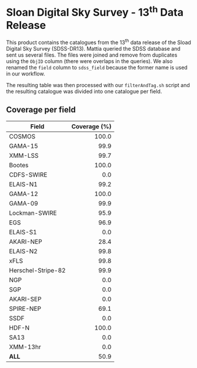 Sloan Digital Sky Survey - 13<sup>th</sup> Data Release
=======================================================

This product contains the catalogues from the 13<sup>th</sup> data release of
the Sload Digital Sky Survey (SDSS-DR13).  Mattia queried the SDSS database and
sent us several files.  The files were joined and remove from duplicates using
the `ObjID` column (there were overlaps in the queries).  We also renamed the
`field` column to `sdss_field` because the former name is used in our workflow.

The resulting table was then processed with our `filterAndTag.sh` script and the
resulting catalogue was divided into one catalogue per field.

## Coverage per field

|      Field       |Coverage (%)|
|------------------|-----------:|
|            COSMOS|   100.0    |
|           GAMA-15|    99.9    |
|           XMM-LSS|    99.7    |
|            Bootes|   100.0    |
|        CDFS-SWIRE|     0.0    |
|          ELAIS-N1|    99.2    |
|           GAMA-12|   100.0    |
|           GAMA-09|    99.9    |
|     Lockman-SWIRE|    95.9    |
|               EGS|    96.9    |
|          ELAIS-S1|     0.0    |
|         AKARI-NEP|    28.4    |
|          ELAIS-N2|    99.8    |
|              xFLS|    99.8    |
|Herschel-Stripe-82|    99.9    |
|               NGP|     0.0    |
|               SGP|     0.0    |
|         AKARI-SEP|     0.0    |
|         SPIRE-NEP|    69.1    |
|              SSDF|     0.0    |
|             HDF-N|   100.0    |
|              SA13|     0.0    |
|          XMM-13hr|     0.0    |
|           __ALL__|    50.9    |
